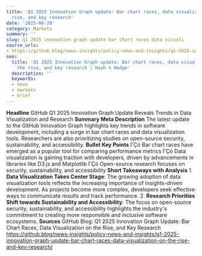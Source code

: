 ```yaml
---
title: 'Q1 2025 Innovation Graph update: Bar chart races, data visualization on the
  rise, and key research'
date: '2025-08-20'
category: Markets
summary: ''
slug: q1 2025 innovation graph update bar chart races data visuali
source_urls:
- https://github.blog/news-insights/policy-news-and-insights/q1-2025-innovation-graph-update-bar-chart-races-data-visualization-on-the-rise-and-key-research/
seo:
  title: 'Q1 2025 Innovation Graph update: Bar chart races, data visualization on
    the rise, and key research | Hash n Hedge'
  description: ''
  keywords:
  - news
  - markets
  - brief
---
```


**Headline**  GitHub Q1 2025 Innovation Graph Update Reveals Trends in Data Visualization and Research  **Summary Meta Description** The latest update to the GitHub Innovation Graph highlights key trends in software development, including a surge in bar chart races and data visualization tools. Researchers are also prioritizing studies on open-source security, sustainability, and accessibility.  **Bullet Key Points**  ΓÇó Bar chart races have emerged as a popular tool for comparing performance metrics ΓÇó Data visualization is gaining traction with developers, driven by advancements in libraries like D3.js and Matplotlib ΓÇó Open-source research focuses on security, sustainability, and accessibility  **Short Takeaways with Analysis**  1. **Data Visualization Takes Center Stage**: The growing adoption of data visualization tools reflects the increasing importance of insights-driven development. As projects become more complex, developers seek effective ways to communicate results and track performance. 2. **Research Priorities Shift towards Sustainability and Accessibility**: The focus on open-source security, sustainability, and accessibility highlights the industry's commitment to creating more responsible and inclusive software ecosystems.  **Sources**  GitHub Blog: Q1 2025 Innovation Graph Update: Bar Chart Races, Data Visualization on the Rise, and Key Research https://github.blog/news-insights/policy-news-and-insights/q1-2025-innovation-graph-update-bar-chart-races-data-visualization-on-the-rise-and-key-research/ 
